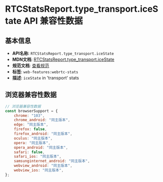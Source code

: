 # RTCStatsReport.type_transport.iceState API 兼容性数据

## 基本信息

- **API名称**: `RTCStatsReport.type_transport.iceState`
- **MDN文档**: [RTCStatsReport.type_transport.iceState](https://developer.mozilla.org/docs/Web/API/RTCTransportStats/iceState)
- **规范文档**: [查看规范](https://w3c.github.io/webrtc-stats/#dom-rtctransportstats-icestate)
- **标签**: `web-features:webrtc-stats`
- **描述**: `iceState` in 'transport' stats

## 浏览器兼容性数据

```javascript
// 浏览器兼容性数据
const browserSupport = {
    chrome: "103",
    chrome_android: "同主版本",
    edge: "同主版本",
    firefox: false,
    firefox_android: "同主版本",
    oculus: "同主版本",
    opera: "同主版本",
    opera_android: "同主版本",
    safari: false,
    safari_ios: "同主版本",
    samsunginternet_android: "同主版本",
    webview_android: "同主版本",
    webview_ios: "同主版本",
};

```

